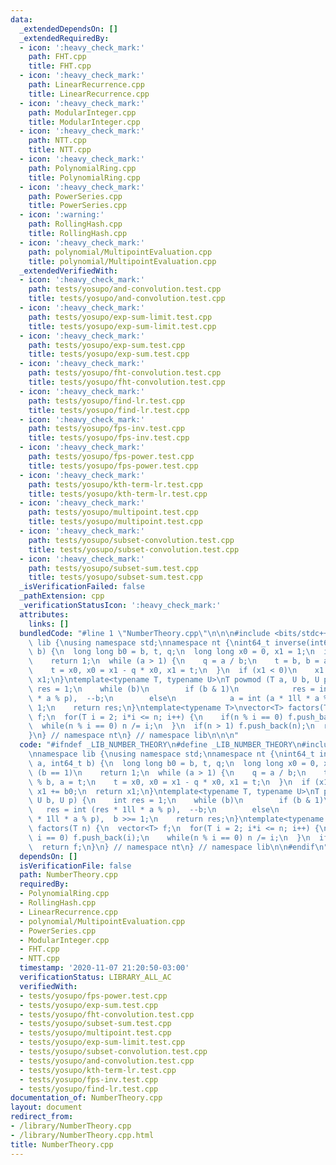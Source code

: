 ```yaml
---
data:
  _extendedDependsOn: []
  _extendedRequiredBy:
  - icon: ':heavy_check_mark:'
    path: FHT.cpp
    title: FHT.cpp
  - icon: ':heavy_check_mark:'
    path: LinearRecurrence.cpp
    title: LinearRecurrence.cpp
  - icon: ':heavy_check_mark:'
    path: ModularInteger.cpp
    title: ModularInteger.cpp
  - icon: ':heavy_check_mark:'
    path: NTT.cpp
    title: NTT.cpp
  - icon: ':heavy_check_mark:'
    path: PolynomialRing.cpp
    title: PolynomialRing.cpp
  - icon: ':heavy_check_mark:'
    path: PowerSeries.cpp
    title: PowerSeries.cpp
  - icon: ':warning:'
    path: RollingHash.cpp
    title: RollingHash.cpp
  - icon: ':heavy_check_mark:'
    path: polynomial/MultipointEvaluation.cpp
    title: polynomial/MultipointEvaluation.cpp
  _extendedVerifiedWith:
  - icon: ':heavy_check_mark:'
    path: tests/yosupo/and-convolution.test.cpp
    title: tests/yosupo/and-convolution.test.cpp
  - icon: ':heavy_check_mark:'
    path: tests/yosupo/exp-sum-limit.test.cpp
    title: tests/yosupo/exp-sum-limit.test.cpp
  - icon: ':heavy_check_mark:'
    path: tests/yosupo/exp-sum.test.cpp
    title: tests/yosupo/exp-sum.test.cpp
  - icon: ':heavy_check_mark:'
    path: tests/yosupo/fht-convolution.test.cpp
    title: tests/yosupo/fht-convolution.test.cpp
  - icon: ':heavy_check_mark:'
    path: tests/yosupo/find-lr.test.cpp
    title: tests/yosupo/find-lr.test.cpp
  - icon: ':heavy_check_mark:'
    path: tests/yosupo/fps-inv.test.cpp
    title: tests/yosupo/fps-inv.test.cpp
  - icon: ':heavy_check_mark:'
    path: tests/yosupo/fps-power.test.cpp
    title: tests/yosupo/fps-power.test.cpp
  - icon: ':heavy_check_mark:'
    path: tests/yosupo/kth-term-lr.test.cpp
    title: tests/yosupo/kth-term-lr.test.cpp
  - icon: ':heavy_check_mark:'
    path: tests/yosupo/multipoint.test.cpp
    title: tests/yosupo/multipoint.test.cpp
  - icon: ':heavy_check_mark:'
    path: tests/yosupo/subset-convolution.test.cpp
    title: tests/yosupo/subset-convolution.test.cpp
  - icon: ':heavy_check_mark:'
    path: tests/yosupo/subset-sum.test.cpp
    title: tests/yosupo/subset-sum.test.cpp
  _isVerificationFailed: false
  _pathExtension: cpp
  _verificationStatusIcon: ':heavy_check_mark:'
  attributes:
    links: []
  bundledCode: "#line 1 \"NumberTheory.cpp\"\n\n\n#include <bits/stdc++.h>\n\nnamespace\
    \ lib {\nusing namespace std;\nnamespace nt {\nint64_t inverse(int64_t a, int64_t\
    \ b) {\n  long long b0 = b, t, q;\n  long long x0 = 0, x1 = 1;\n  if (b == 1)\n\
    \    return 1;\n  while (a > 1) {\n    q = a / b;\n    t = b, b = a % b, a = t;\n\
    \    t = x0, x0 = x1 - q * x0, x1 = t;\n  }\n  if (x1 < 0)\n    x1 += b0;\n  return\
    \ x1;\n}\ntemplate<typename T, typename U>\nT powmod (T a, U b, U p) {\n    int\
    \ res = 1;\n    while (b)\n        if (b & 1)\n            res = int (res * 1ll\
    \ * a % p),  --b;\n        else\n            a = int (a * 1ll * a % p),  b >>=\
    \ 1;\n    return res;\n}\ntemplate<typename T>\nvector<T> factors(T n) {\n  vector<T>\
    \ f;\n  for(T i = 2; i*i <= n; i++) {\n    if(n % i == 0) f.push_back(i);\n  \
    \  while(n % i == 0) n /= i;\n  }\n  if(n > 1) f.push_back(n);\n  return f;\n\
    }\n} // namespace nt\n} // namespace lib\n\n\n"
  code: "#ifndef _LIB_NUMBER_THEORY\n#define _LIB_NUMBER_THEORY\n#include <bits/stdc++.h>\n\
    \nnamespace lib {\nusing namespace std;\nnamespace nt {\nint64_t inverse(int64_t\
    \ a, int64_t b) {\n  long long b0 = b, t, q;\n  long long x0 = 0, x1 = 1;\n  if\
    \ (b == 1)\n    return 1;\n  while (a > 1) {\n    q = a / b;\n    t = b, b = a\
    \ % b, a = t;\n    t = x0, x0 = x1 - q * x0, x1 = t;\n  }\n  if (x1 < 0)\n   \
    \ x1 += b0;\n  return x1;\n}\ntemplate<typename T, typename U>\nT powmod (T a,\
    \ U b, U p) {\n    int res = 1;\n    while (b)\n        if (b & 1)\n         \
    \   res = int (res * 1ll * a % p),  --b;\n        else\n            a = int (a\
    \ * 1ll * a % p),  b >>= 1;\n    return res;\n}\ntemplate<typename T>\nvector<T>\
    \ factors(T n) {\n  vector<T> f;\n  for(T i = 2; i*i <= n; i++) {\n    if(n %\
    \ i == 0) f.push_back(i);\n    while(n % i == 0) n /= i;\n  }\n  if(n > 1) f.push_back(n);\n\
    \  return f;\n}\n} // namespace nt\n} // namespace lib\n\n#endif\n"
  dependsOn: []
  isVerificationFile: false
  path: NumberTheory.cpp
  requiredBy:
  - PolynomialRing.cpp
  - RollingHash.cpp
  - LinearRecurrence.cpp
  - polynomial/MultipointEvaluation.cpp
  - PowerSeries.cpp
  - ModularInteger.cpp
  - FHT.cpp
  - NTT.cpp
  timestamp: '2020-11-07 21:20:50-03:00'
  verificationStatus: LIBRARY_ALL_AC
  verifiedWith:
  - tests/yosupo/fps-power.test.cpp
  - tests/yosupo/exp-sum.test.cpp
  - tests/yosupo/fht-convolution.test.cpp
  - tests/yosupo/subset-sum.test.cpp
  - tests/yosupo/multipoint.test.cpp
  - tests/yosupo/exp-sum-limit.test.cpp
  - tests/yosupo/subset-convolution.test.cpp
  - tests/yosupo/and-convolution.test.cpp
  - tests/yosupo/kth-term-lr.test.cpp
  - tests/yosupo/fps-inv.test.cpp
  - tests/yosupo/find-lr.test.cpp
documentation_of: NumberTheory.cpp
layout: document
redirect_from:
- /library/NumberTheory.cpp
- /library/NumberTheory.cpp.html
title: NumberTheory.cpp
---
```


